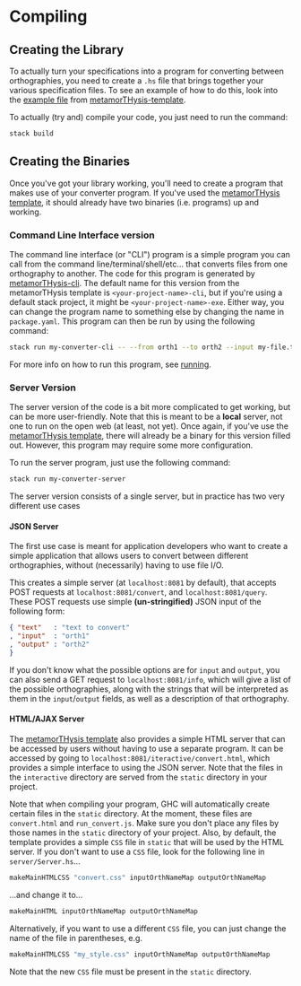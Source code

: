 # Compiling

## Creating the Library

To actually turn your specifications into a program for
converting between orthographies, you need to create a
`.hs` file that brings together your various specification
files. To see an example of how to do this, look into the
[example file](https://github.com/Anteproperispomenon/metamorTHysis-template/blob/main/src/Orthographies.hs)
from [metamorTHysis-template](https://github.com/Anteproperispomenon/metamorTHysis-template).

To actually (try and) compile your code, you just need to run
the command:

```bash
stack build
```

## Creating the Binaries

Once you've got your library working, you'll need to create
a program that makes use of your converter program. If you've
used the [metamorTHysis template](https://github.com/Anteproperispomenon/metamorTHysis-template),
it should already have two binaries (i.e. programs) up and working.

### Command Line Interface version

The command line interface (or "CLI") program is a simple program
you can call from the command line/terminal/shell/etc... that converts
files from one orthography to another. The code for this program is
generated by [metamorTHysis-cli](https://github.com/Anteproperispomenon/metamorTHysis-cli).
The default name for this version from the metamorTHysis template is
`<your-project-name>-cli`, but if you're using a default stack project,
it might be `<your-project-name>-exe`. Either way, you can change the
program name to something else by changing the name in `package.yaml`.
This program can then be run by using the following command:

```bash
stack run my-converter-cli -- --from orth1 --to orth2 --input my-file.txt
```

For more info on how to run this program, see [running](running.md).

### Server Version

The server version of the code is a bit more complicated to get working,
but can be more user-friendly. Note that this is meant to be a **local**
server, not one to run on the open web (at least, not yet). Once again,
if you've use the [metamorTHysis template](https://github.com/Anteproperispomenon/metamorTHysis-template),
there will already be a binary for this version filled out. However, this
program may require some more configuration. 

To run the server program, just use the following command:

```bash
stack run my-converter-server
```

The server version consists of a single server, but in practice has two
very different use cases

#### JSON Server

The first use case is meant for application developers who want to create
a simple application that allows users to convert between different orthographies,
without (necessarily) having to use file I/O.

This creates a simple server (at `localhost:8081` by default), that accepts POST
requests at `localhost:8081/convert`, and `localhost:8081/query`. These POST requests
use simple **(un-stringified)** JSON input of the following form:

```json
{ "text"   : "text to convert"
, "input"  : "orth1"
, "output" : "orth2"
}
```

If you don't know what the possible options are for `input` and `output`, you can also
send a GET request to `localhost:8081/info`, which will give a list of the possible
orthographies, along with the strings that will be interpreted as them in the `input`/`output`
fields, as well as a description of that orthography.

#### HTML/AJAX Server

The [metamorTHysis template](https://github.com/Anteproperispomenon/metamorTHysis-template) also
provides a simple HTML server that can be accessed by users without having to use a separate
program. It can be accessed by going to `localhost:8081/iteractive/convert.html`, which provides
a simple interface to using the JSON server. Note that the files in the `interactive` directory
are served from the `static` directory in your project.

Note that when compiling your program, GHC will automatically create certain files in the `static`
directory. At the moment, these files are `convert.html` and `run_convert.js`. Make sure you don't
place any files by those names in the `static` directory of your project. Also, by default, the
template provides a simple `CSS` file in `static` that will be used by the HTML server. If you don't
want to use a `CSS` file, look for the following line in `server/Server.hs`...

```haskell
makeMainHTMLCSS "convert.css" inputOrthNameMap outputOrthNameMap
```

...and change it to...

```haskell
makeMainHTML inputOrthNameMap outputOrthNameMap
```

Alternatively, if you want to use a different `CSS` file, you can just change the name
of the file in parentheses, e.g.

```haskell
makeMainHTMLCSS "my_style.css" inputOrthNameMap outputOrthNameMap
```

Note that the new `CSS` file must be present in the `static` directory.


